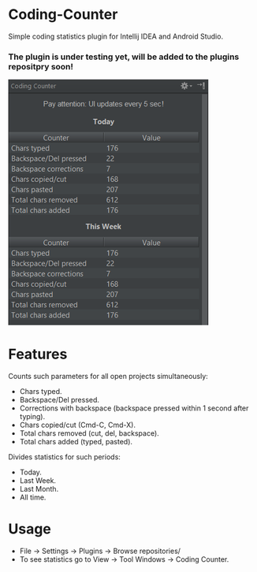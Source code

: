 # Coding-Counter

Simple coding statistics plugin for Intellij IDEA and Android Studio.

### The plugin is under testing yet, will be added to the plugins repositpry soon! 

![Screenshot](https://github.com/maff91/Coding-Counter/blob/master/assets/screenshot.png)

# Features

Counts such parameters for all open projects simultaneously:
- Chars typed.
- Backspace/Del pressed.
- Corrections with backspace (backspace pressed within 1 second after typing).
- Chars copied/cut (Cmd-C, Cmd-X).
- Total chars removed (cut, del, backspace).
- Total chars added (typed, pasted).

Divides statistics for such periods:
- Today.
- Last Week.
- Last Month.
- All time.

# Usage
 
 - File -> Settings -> Plugins -> Browse repositories/
 - To see statistics go to View -> Tool Windows -> Coding Counter.
